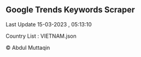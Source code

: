 

## Google Trends Keywords Scraper 
 
Last Update 15-03-2023 , 05:13:10

Country List :
VIETNAM.json



© Abdul Muttaqin 
